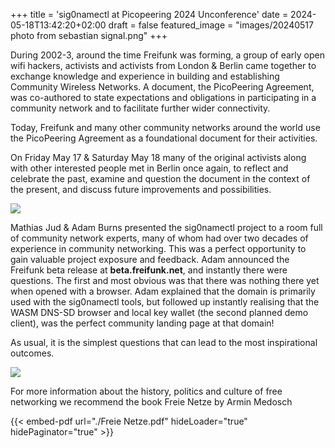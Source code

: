 +++
title = 'sig0namectl at Picopeering 2024 Unconference'
date = 2024-05-18T13:42:20+02:00
draft = false
featured_image = "images/20240517 photo from sebastian signal.png"
+++

During 2002-3, around the time Freifunk was forming, a group of early open wifi hackers, activists and activists from London & Berlin came together to exchange knowledge and experience in building and establishing Community Wireless Networks. A document, the PicoPeering Agreement, was co-authored to state expectations and obligations in participating in a community network and to facilitate further wider connectivity.

Today, Freifunk and many other community networks around the world use the PicoPeering Agreement as a foundational document for their activities.


On Friday May 17 & Saturday May 18 many of the original activists along with other interested people met in Berlin once again, to reflect and celebrate the past, examine and question the document in the context of the present, and discuss future improvements and possibilities.

<img class="special-img-class" src="/images/20240519 from Juergen over signal.jpeg" />

Mathias Jud & Adam Burns presented the sig0namectl project to a room full of community network experts, many of whom had over two decades of experience in community networking. This was a perfect opportunity to gain valuable project exposure and feedback. Adam announced the Freifunk beta release at **beta.freifunk.net**, and instantly there were questions. The first and most obvious was that there was nothing there yet when opened with a browser. Adam explained that the domain is primarily used with the sig0namectl tools, but followed up instantly realising that the WASM DNS-SD browser and local key wallet (the second planned demo client), was the perfect community landing page at that domain!

As usual, it is the simplest questions that can lead to the most inspirational outcomes.

<img class="special-img-class" src="/images/20240523 from James over signal-2024-05-23-142754.jpeg" />

For more information about the history, politics and culture of free networking we recommend the book Freie Netze by Armin Medosch 

{{< embed-pdf url="./Freie Netze.pdf" hideLoader="true" hidePaginator="true" >}}
